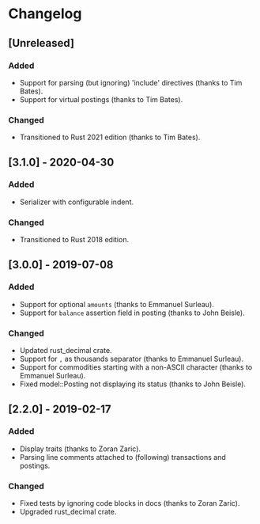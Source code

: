# Changelog

## [Unreleased]

### Added

- Support for parsing (but ignoring) 'include' directives (thanks to Tim Bates).
- Support for virtual postings (thanks to Tim Bates).

### Changed

- Transitioned to Rust 2021 edition (thanks to Tim Bates).

## [3.1.0] - 2020-04-30

### Added

- Serializer with configurable indent.

### Changed

- Transitioned to Rust 2018 edition.

## [3.0.0] - 2019-07-08

### Added

- Support for optional `amounts` (thanks to Emmanuel Surleau).
- Support for `balance` assertion field in posting (thanks to John Beisle).

### Changed

- Updated rust_decimal crate.
- Support for `,` as thousands separator (thanks to Emmanuel Surleau).
- Support for commodities starting with a non-ASCII character (thanks to Emmanuel Surleau).
- Fixed model::Posting not displaying its status (thanks to John Beisle).

## [2.2.0] - 2019-02-17

### Added

- Display traits (thanks to Zoran Zaric).
- Parsing line comments attached to (following) transactions and postings.

### Changed

- Fixed tests by ignoring code blocks in docs (thanks to Zoran Zaric).
- Upgraded rust_decimal crate.
